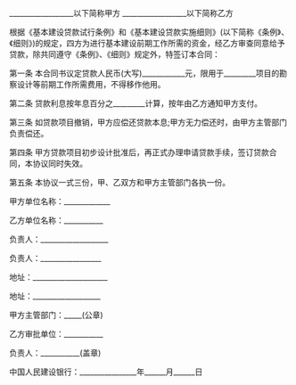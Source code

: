 
 


__________________以下简称甲方 __________________以下简称乙方


根据《基本建设贷款试行条例》和《基本建设贷款实施细则》(以下简称《条例》、《细则》)的规定，四方为进行基本建设前期工作所需的资金，经乙方审查同意给予贷款，除共同遵守《条例》、《细则》规定外，特签订本合同：


第一条 本合同书议定贷款人民币(大写)____________元，限用于_________项目的勘察设计等前期工作所需费用，不得移作他用。


第二条 贷款利息按年息百分之_________计算，按年由乙方通知甲方支付。


第三条 如贷款项目撤销，甲方应偿还贷款本息;甲方无力偿还时，由甲方主管部门负责偿还。


第四条 甲方贷款项目初步设计批准后，再正式办理申请贷款手续，签订贷款合同，本协议同时失效。


第五条 本协议一式三份，甲、乙双方和甲方主管部门各执一份。


甲方单位名称：_____________


乙方单位名称：___________


负责人：___________________


负责人：_________________


地址：_____________________


地址：___________________


甲方主管部门：_____(公章)


乙方审批单位：___________


负责人：___________(盖章)


中国人民建设银行：________________年______月______日
 


 

 
 
 
 
 
  


  
 

  


  


  
 
 
 
 

